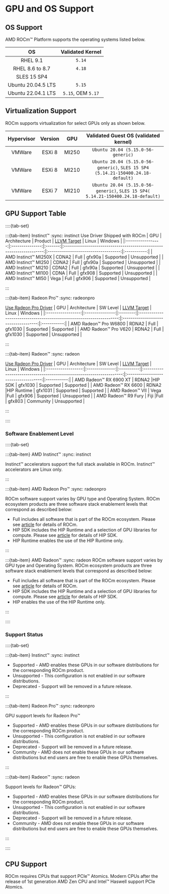 # GPU and OS Support

## OS Support

AMD ROCm™ Platform supports the operating systems listed below.

| OS                 | Validated Kernel   |
|:------------------:|:------------------:|
| RHEL 9.1           | `5.14`             |
| RHEL 8.6 to 8.7    | `4.18`             |
| SLES 15 SP4        |                    |
| Ubuntu 20.04.5 LTS | `5.15`             |
| Ubuntu 22.04.1 LTS | `5.15`, OEM `5.17` |

## Virtualization Support

ROCm supports virtualization for select GPUs only as shown below.

| Hypervisor     | Version  | GPU   | Validated Guest OS (validated kernel)                                            |
|:--------------:|:--------:|:-----:|:--------------------------------------------------------------------------------:|
| VMWare         |ESXi 8    | MI250 | `Ubuntu 20.04 (5.15.0-56-generic)`                                               |
| VMWare         |ESXi 8    | MI210 | `Ubuntu 20.04 (5.15.0-56-generic)`, `SLES 15 SP4 (5.14.21-150400.24.18-default)` |
| VMWare         |ESXi 7    | MI210 | `Ubuntu 20.04 (5.15.0-56-generic)`, `SLES 15 SP4( 5.14.21-150400.24.18-default)` |

## GPU Support Table

::::{tab-set}

:::{tab-item} Instinct™
:sync: instinct
Use Driver Shipped with ROCm
| GPU               | Architecture    | Product | [LLVM Target](https://www.llvm.org/docs/AMDGPUUsage.html#processors) | Linux                                | Windows     |
|:-----------------:|:---------------:|:-------:|:--------------------------------------------------------------------:|:------------------------------------:|:-----------:|
| AMD Instinct™ MI250X  | CDNA2           | Full    | gfx90a                                                               | Supported                            | Unsupported |
| AMD Instinct™ MI250   | CDNA2           | Full    | gfx90a                                                               | Supported                            | Unsupported |
| AMD Instinct™ MI210   | CDNA2           | Full    | gfx90a                                                               | Supported                            | Unsupported |
| AMD Instinct™ MI100   | CDNA            | Full    | gfx908                                                               | Supported                            | Unsupported |
| AMD Instinct™ MI50    | Vega            | Full    | gfx906                                                               | Supported                            | Unsupported |

:::

:::{tab-item} Radeon Pro™
:sync: radeonpro

[Use Radeon Pro Driver](https://www.amd.com/en/support/linux-drivers)
| GPU               | Architecture    | SW Level | [LLVM Target](https://www.llvm.org/docs/AMDGPUUsage.html#processors) | Linux                                | Windows     |
|:-----------------:|:---------------:|:--------:|:--------------------------------------------------------------------:|:------------------------------------:|:-----------:|
| AMD Radeon™ Pro W6800 | RDNA2           | Full     | gfx1030                                                              | Supported                            | Supported   |
| AMD Radeon™ Pro V620  | RDNA2           | Full     | gfx1030                                                              | Supported                            | Unsupported |

:::

:::{tab-item} Radeon™
:sync: radeon

[Use Radeon Pro Driver](https://www.amd.com/en/support/linux-drivers)
| GPU                | Architecture   | SW Level   | [LLVM Target](https://www.llvm.org/docs/AMDGPUUsage.html#processors) | Linux                                | Windows     |
|:------------------:|:--------------:|:----------:|:--------------------------------------------------------------------:|:------------------------------------:|:-----------:|
| AMD Radeon™ RX 6900 XT | RDNA2          |HIP SDK     | gfx1030                                                              | Supported                            | Supported   |
| AMD Radeon™ RX 6600    | RDNA2          |HIP Runtime | gfx1031                                                              | Supported                            | Supported   |
| AMD Radeon™ VII        | Vega           |Full        | gfx906                                                               | Supported                            | Unsupported   |
| AMD Radeon™ R9 Fury    | Fiji           |Full        | gfx803                                                               | Community                            | Unsupported |

:::

::::

### Software Enablement Level

::::{tab-set}

:::{tab-item} AMD Instinct™
:sync: instinct

Instinct™ accelerators support the full stack available in ROCm. Instinct™
accelerators are Linux only.

:::

:::{tab-item} AMD Radeon Pro™
:sync: radeonpro

ROCm software support varies by GPU type and Operating System. ROCm ecosystem
products are three software stack enablement levels that correspond as
described below:

- Full includes all software that is part of the ROCm ecosystem. Please see
  [article](link) for details of ROCm.
- HIP SDK includes the HIP Runtime and a selection of GPU libraries for compute.
  Please see [article](link) for details of HIP SDK.
- HIP Runtime enables the use of the HIP Runtime only.

:::

:::{tab-item} AMD Radeon™
:sync: radeon
ROCm software support varies by GPU type and Operating System. ROCm ecosystem
products are three software stack enablement levels that correspond as described
below:

- Full includes all software that is part of the ROCm ecosystem. Please see
  [article](link) for details of ROCm.
- HIP SDK includes the HIP Runtime and a selection of GPU libraries for compute.
  Please see [article](link) for details of HIP SDK.
- HIP enables the use of the HIP Runtime only.

:::

::::

### Support Status

::::{tab-set}

:::{tab-item} Instinct™
:sync: instinct

- Supported - AMD enables these GPUs in our software distributions for the
  corresponding ROCm product.
- Unsupported - This configuration is not enabled in our software distributions.
- Deprecated - Support will be removed in a future release.

:::

:::{tab-item} Radeon Pro™
:sync: radeonpro

GPU support levels for Radeon Pro™

- Supported - AMD enables these GPUs in our software distributions for the
  corresponding ROCm product.
- Unsupported - This configuration is not enabled in our software distributions.
- Deprecated - Support will be removed in a future release.
- Community - AMD does not enable these GPUs in our software distributions but
  end users are free to enable these GPUs themselves.

:::

:::{tab-item} Radeon™
:sync: radeon

Support levels for Radeon™ GPUs:

- Supported - AMD enables these GPUs in our software distributions for the
  corresponding ROCm product.
- Unsupported - This configuration is not enabled in our software distributions.
- Deprecated - Support will be removed in a future release.
- Community - AMD does not enable these GPUs in our software distributions but
  end users are free to enable these GPUs themselves.

:::

::::

## CPU Support

ROCm requires CPUs that support PCIe™ Atomics. Modern CPUs after the release of
1st generation AMD Zen CPU and Intel™ Haswell support PCIe Atomics.
